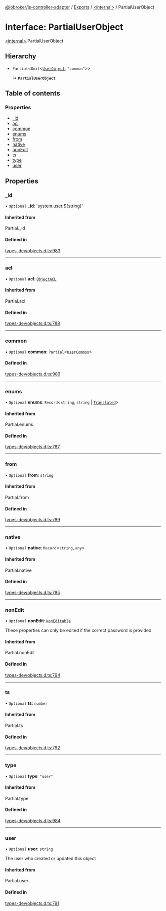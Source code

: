 [@iobroker/js-controller-adapter](../README.md) / [Exports](../modules.md) / [\<internal\>](../modules/internal_.md) / PartialUserObject

# Interface: PartialUserObject

[\<internal\>](../modules/internal_.md).PartialUserObject

## Hierarchy

- `Partial`\<`Omit`\<[`UserObject`](internal_.UserObject.md), ``"common"``\>\>

  ↳ **`PartialUserObject`**

## Table of contents

### Properties

- [\_id](internal_.PartialUserObject.md#_id)
- [acl](internal_.PartialUserObject.md#acl)
- [common](internal_.PartialUserObject.md#common)
- [enums](internal_.PartialUserObject.md#enums)
- [from](internal_.PartialUserObject.md#from)
- [native](internal_.PartialUserObject.md#native)
- [nonEdit](internal_.PartialUserObject.md#nonedit)
- [ts](internal_.PartialUserObject.md#ts)
- [type](internal_.PartialUserObject.md#type)
- [user](internal_.PartialUserObject.md#user)

## Properties

### \_id

• `Optional` **\_id**: \`system.user.$\{string}\`

#### Inherited from

Partial.\_id

#### Defined in

[types-dev/objects.d.ts:983](https://github.com/ioBroker/ioBroker.js-controller/blob/d68ed299/packages/types-dev/objects.d.ts#L983)

___

### acl

• `Optional` **acl**: [`ObjectACL`](internal_.ObjectACL.md)

#### Inherited from

Partial.acl

#### Defined in

[types-dev/objects.d.ts:788](https://github.com/ioBroker/ioBroker.js-controller/blob/d68ed299/packages/types-dev/objects.d.ts#L788)

___

### common

• `Optional` **common**: `Partial`\<[`UserCommon`](internal_.UserCommon.md)\>

#### Defined in

[types-dev/objects.d.ts:989](https://github.com/ioBroker/ioBroker.js-controller/blob/d68ed299/packages/types-dev/objects.d.ts#L989)

___

### enums

• `Optional` **enums**: `Record`\<`string`, `string` \| [`Translated`](../modules/internal_.md#translated)\>

#### Inherited from

Partial.enums

#### Defined in

[types-dev/objects.d.ts:787](https://github.com/ioBroker/ioBroker.js-controller/blob/d68ed299/packages/types-dev/objects.d.ts#L787)

___

### from

• `Optional` **from**: `string`

#### Inherited from

Partial.from

#### Defined in

[types-dev/objects.d.ts:789](https://github.com/ioBroker/ioBroker.js-controller/blob/d68ed299/packages/types-dev/objects.d.ts#L789)

___

### native

• `Optional` **native**: `Record`\<`string`, `any`\>

#### Inherited from

Partial.native

#### Defined in

[types-dev/objects.d.ts:785](https://github.com/ioBroker/ioBroker.js-controller/blob/d68ed299/packages/types-dev/objects.d.ts#L785)

___

### nonEdit

• `Optional` **nonEdit**: [`NonEditable`](internal_.NonEditable.md)

These properties can only be edited if the correct password is provided

#### Inherited from

Partial.nonEdit

#### Defined in

[types-dev/objects.d.ts:794](https://github.com/ioBroker/ioBroker.js-controller/blob/d68ed299/packages/types-dev/objects.d.ts#L794)

___

### ts

• `Optional` **ts**: `number`

#### Inherited from

Partial.ts

#### Defined in

[types-dev/objects.d.ts:792](https://github.com/ioBroker/ioBroker.js-controller/blob/d68ed299/packages/types-dev/objects.d.ts#L792)

___

### type

• `Optional` **type**: ``"user"``

#### Inherited from

Partial.type

#### Defined in

[types-dev/objects.d.ts:984](https://github.com/ioBroker/ioBroker.js-controller/blob/d68ed299/packages/types-dev/objects.d.ts#L984)

___

### user

• `Optional` **user**: `string`

The user who created or updated this object

#### Inherited from

Partial.user

#### Defined in

[types-dev/objects.d.ts:791](https://github.com/ioBroker/ioBroker.js-controller/blob/d68ed299/packages/types-dev/objects.d.ts#L791)
